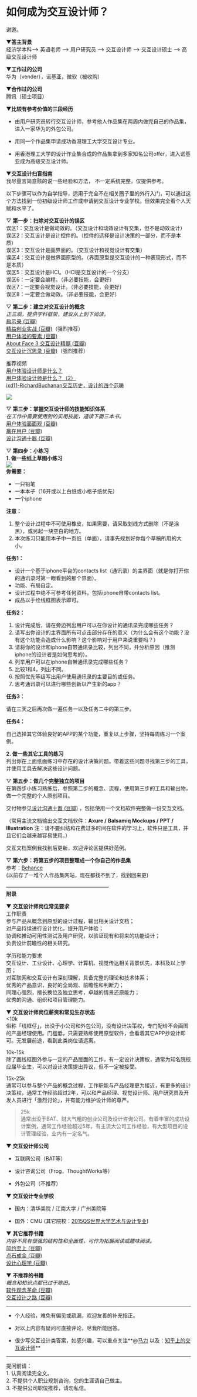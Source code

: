 # 如何成为交互设计师？

谢邀。  

▼**答主背景**  
经济学本科—> 英语老师 —> 用户研究员 —> 交互设计师 —> 交互设计硕士 —> 高级交互设计师  

▼**工作过的公司**  
华为（vender），诺基亚，微软（被收购）  

▼**合作过的公司**  
腾讯（硕士项目）  

▼**比较有参考价值的三段经历**  

*   由用户研究员转行交互设计师，参考他人作品集在两周内做完自己的作品集，进入一家华为的外包公司。  

*   用同一个作品集申请成功香港理工大学交互设计专业。  

*   用香港理工大学的设计作业集合成的作品集拿到多家知名公司offer，进入诺基亚成为高级交互设计师。  

▼**交互设计扫盲指南**  
我尽量言简意赅的说一些经验和方法， 不一定系统完整，仅提供参考。  

以下步骤可以作为自学指导，适用于完全不在相关圈子里的外行入门，可以通过这个方法找到一份初级设计师工作或申请到交互设计专业学校。但效果完全看个人天赋和水平了。  

▽ **第一步：扫除对交互设计的误区**  
误区1：交互设计是做动效的。（交互设计和动效设计有交集，但不是动效设计）  
误区2：交互设计是设计控件的。（控件的选择是设计决策的一部分，而不是本质）  
误区3：交互设计是画界面的。（交互设计和视觉设计有交集）  
误区4：交互设计是做界面原型的。（界面原型是交互设计的一种表现形式，而不是本质）  
误区5：交互设计是HCI。（HCI是交互设计的一个分支）  
误区6：一定要会编程。（非必要技能，会更好）  
误区7：一定要会视觉设计。（非必要技能，会更好）  
误区8：一定要会做动效。（非必要技能，会更好）  

▽ **第二步：建立对交互设计的概念**  
_正三观，提供学科框架，建议从上到下阅读。_  
[启示录 (豆瓣)](http://book.douban.com/subject/5914587/)  
[精益创业实战 (豆瓣)](http://book.douban.com/subject/20505765/)（强烈推荐）  
[用户体验的要素 (豆瓣)](http://book.douban.com/subject/2297549/)  
[About Face 3 交互设计精髓 (豆瓣)](http://book.douban.com/subject/3279105/)  
[交互设计沉思录 (豆瓣)](http://book.douban.com/subject/19934344/)（强烈推荐）  

推荐视频  
[用户体验设计师是什么？](http://v.youku.com/v_show/id_XNDIwNjMwMDY0.html)  
[用户体验设计师是什么？（2）](http://v.youku.com/v_show/id_XNDIwNjMxMDc2.html)  
[ixd11-RichardBuchanan交互历史，设计的四个范畴](http://www.tudou.com/programs/view/0wTQz2QX7QQ/?resourceId=0_06_02_99)  

![](https://pic4.zhimg.com/aa5f6e7140c6d0e26e6c4fd0bbab35bb_b.jpg)  

▽ **第三步：掌握交互设计师的技能知识体系**  
_在工作中需要使用到的实用技能，通读下面三本书。_  
[用户体验面面观 (豆瓣)](http://book.douban.com/subject/4818690/)  
[赢在用户 (豆瓣)](http://book.douban.com/subject/2157554/)  
[设计沟通十器 (豆瓣)](http://book.douban.com/subject/3348282/)  

▽ **第四步：小练习**  
**1\. 做一些纸上草图小练习**  
![](https://pic1.zhimg.com/52ef033a757ca588ec351269e5c37af8_b.jpg)  
**你需要：** 

*   一只铅笔
*   一本本子（16开或以上白纸或小格子纸优先）
*   一个iphone

**注意：**

1.  整个设计过程中不可使用橡皮，如果需要，请采取划线方式删除（不是涂黑），或另起一块空白的地方。
2.  本次练习只能用本子中一页纸（单面），请事先规划好你每个草稿所用的大小。

**任务1：**

*   设计一个基于iphone平台的contacts list（通讯录）的主界面（就是你打开你的通讯录时第一眼看到的那个界面）。
*   功能、布局自定。
*   设计过程中绝不可参考任何资料，包括iphone自带contacts list。
*   成品以手绘线框图表示即可。

**任务2：**

1.  设计完成后，请在旁边列出用户可以在你设计的通讯录完成哪些任务？
2.  请写出你设计的主界面所有可点击部分存在的意义（为什么会有这个功能？没有这个功能会造成什么影响？这个影响对于用户来说重要吗？）
3.  请将你的设计和iphone自带通讯录比较，列出不同，并分析原因（推测iphone的设计者是如何思考的）。
4.  列举用户可以在iphone自带通讯录完成哪些任务？
5.  比较1和4，列出不同。
6.  按照优先等级写出用户使用通讯录的主要目的或任务。
7.  思考通讯录可以进行哪些创新以产生新的app？

**任务3：**

请在三天之后再次做一遍任务一以及任务二中的第三步。

**任务4：** 

自己选择其它体验良好的APP的某个功能，重复以上步骤，坚持每周练习一个案例。

**2\. 做一些其它工具的练习**  
列出你在上面纸面练习中存在的设计决策问题。带着这些问题寻找第三步的工具，并使用工具去解决这些设计问题。  

▽ **第五步：做几个完整独立的项目**  
在第四步小练习熟练后，参照第二步的概念、流程，使用第三步的工具和输出物，做一个完整的个人原创项目。  

交付物参见[设计沟通十器 (豆瓣)](http://book.douban.com/subject/3348282/) ，包括使用一个文档软件完整做一份交互文档。  

（常用主流文档输出交互文档软件：**Axure /** **Balsamiq Mockups /** **PPT** **/** **Illustration** 注：请不要纠结和花费过多时间在软件的学习上，软件只是工具，并且它们会越来越容易使用。）  

交互文档案例我找到后更新，欢迎评论区提供好范例。  

▽ **第六步：将第五步的项目整理成一个你自己的作品集**  
参考：[Behance](https://www.behance.net/)  
(以前存了一堆个人作品集网站，现在都找不到了，找到回来更)  

————————————————————  
**附录**  

▼ **交互设计师岗位常见要求**  
工作职责  
参与产品从概念到原型的设计过程，输出相关设计文档；  
对产品持续进行设计优化，提升用户体验；  
协调和推动可用性测试及用户研究，以验证现有和将来的功能设计；  
负责设计前瞻性的相关研究。  

学历和能力要求  
交互设计、工业设计、心理学、计算机、视觉传达相关背景优先，本科及以上学历；  
对互联网和交互设计有深刻理解，具备完整的理论和技术体系；  
优秀的产品意识，良好的全局观、前瞻性和判断力；  
同理心强烈，擅长换位及独立思考，卓越的情景还原能力；  
优秀的沟通、组织和项目管理能力。  

▼ **交互设计师岗位薪资和常见生存状态**  
<10k  
俗称「线框仔」，出没于小公司和外包公司，没有设计决策权，专门配给不会画图的产品经理使用。门槛低，只需要熟练使用原型软件，会看着其它APP抄设计即可。无发展前途，看到此类岗位请远离。  

10k-15k  
除了画线框图外参与一定的产品层面的工作，有一定设计决策权，通常为知名院校应届毕业生，可以对设计决策提出异议，但不一定被接受。  

15k-25k  
通常可以参与整个产品的概念过程，工作职能与产品经理更为接近，有更多的设计决策权，通常工作经验超过2年，可以和产品经理、视觉设计师、用户研究员及开发人员进行「激烈讨论」，并有能力维护设计师的尊严。  

>25k  
通常出没于BAT、财大气粗的创业公司及设计咨询公司。有着丰富的成功设计案例，通常工作经验超过5年，有主流大公司工作经验，有大型项目的设计管理经验，业内有一定名气。  

▼ **交互设计师公司**  

*   互联网公司（BAT等）  

*   设计咨询公司（Frog，ThoughtWorks等）  

*   外包公司（不推荐）  

▼ **交互设计专业学校**  

*   国内：清华美院 / 江南大学 / 广州美院等  

*   国外：CMU (其它院校：[2015QS世界大学艺术与设计专业](http://www.igo.cn/2010/news/lxxw/dxpm/2015/05/06/152259.shtml))  

▼ **其它推荐书籍**  
_内容不具有很强的结构性和全面性，可作为拓展阅读或趣味阅读。_  
[简约至上 (豆瓣)](http://book.douban.com/subject/5394309/)  
[点石成金 (豆瓣)](http://book.douban.com/subject/1827702/)  
[设计心理学 (豆瓣)](http://book.douban.com/subject/1288844/)  

▼ **不推荐的书籍**  
_概念和知识点都已过于陈旧。_  
[软件观念革命 (豆瓣)](http://book.douban.com/subject/1392475/)  
[交互设计之路 (豆瓣)](http://book.douban.com/subject/1493316/)  

__________________  

*   个人经验，难免有偏见或疏漏，欢迎友善的补充指正。  

*   对以上内容有疑问可直接评论，尽我所能回答。
*   很少写交互设计类答案，如感兴趣，可以重点关注**@[马力](http://www.zhihu.com/people/mali) 以及：[知乎上的交互设计师](http://zhuanlan.zhihu.com/designer/19556779)**

__________________  
提问前请：  
1\. 认真阅读完全文。  
2\. 不提供个人职业规划咨询，您的生涯请自己做主。  
3\. 不提供公司职位推荐，请勿私信。